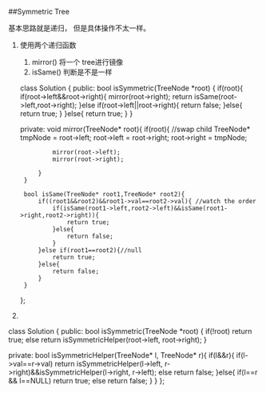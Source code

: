 ##Symmetric Tree    

基本思路就是递归， 但是具体操作不太一样。


1. 使用两个递归函数

	1. mirror() 将一个 tree进行镜像
	2. isSame() 判断是不是一样

	class Solution {
	public:
	    bool isSymmetric(TreeNode *root) {
	        if(root){
	            if(root->left&&root->right){
	                mirror(root->right);
	                return isSame(root->left,root->right);
	            }else if(root->left||root->right){
	                return false;
	            }else{
	                return true;
	            }
	        }else{
	            return true;
	        }
	    }
	    
	private:
	    void mirror(TreeNode* root){
	        if(root){
	            //swap child
	            TreeNode* tmpNode = root->left;
	            root->left = root->right;
	            root->right = tmpNode;
	            
	            mirror(root->left);
	            mirror(root->right);
	            
	        }
	    }
	    
	    bool isSame(TreeNode* root1,TreeNode* root2){
	        if((root1&&root2)&&root1->val==root2->val){ //watch the order
	            if(isSame(root1->left,root2->left)&&isSame(root1->right,root2->right)){
	                return true;
	            }else{
	                return false;
	            }
	        }else if(root1==root2){//null
	            return true;
	        }else{
	            return false;
	        }
	    }
	    
	    
	};



2. 
class Solution {
public:
    bool isSymmetric(TreeNode *root) {
        if(!root) return true;
        else return isSymmetricHelper(root->left, root->right);
    }

private:
    bool isSymmetricHelper(TreeNode* l, TreeNode* r){
        if(l&&r){
            if(l->val==r->val) return isSymmetricHelper(l->left, r->right)&&isSymmetricHelper(l->right, r->left);
            else return false;
        }else{
            if(l==r && l==NULL) return true;
            else return false;
        }
    }
};
